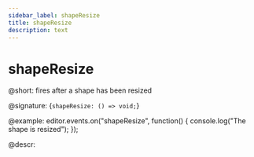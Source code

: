 ```yaml
---
sidebar_label: shapeResize
title: shapeResize
description: text
---
```


# shapeResize

@short: fires after a shape has been resized

@signature: {`shapeResize: () => void;`}

@example:
editor.events.on("shapeResize", function() {
    console.log("The shape is resized");
});

@descr: